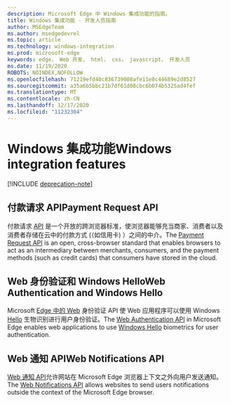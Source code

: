 ```yaml
---
description: Microsoft Edge 中 Windows 集成功能的指南。
title: Windows 集成功能 - 开发人员指南
author: MSEdgeTeam
ms.author: msedgedevrel
ms.topic: article
ms.technology: windows-integration
ms.prod: microsoft-edge
keywords: edge， Web 开发， html， css， javascript， 开发人员
ms.date: 11/19/2020
ROBOTS: NOINDEX,NOFOLLOW
ms.openlocfilehash: 71219efd40c836739008afe11e8c44689e2d8527
ms.sourcegitcommit: a35a6b5bbc21b7df61d08cbc6b074b5325ad4fef
ms.translationtype: MT
ms.contentlocale: zh-CN
ms.lasthandoff: 12/17/2020
ms.locfileid: "11232304"
---
```

# <span data-ttu-id="6af65-104">Windows 集成功能</span><span class="sxs-lookup"><span data-stu-id="6af65-104">Windows integration features</span></span>  

[!INCLUDE [deprecation-note](../includes/legacy-edge-note.md)]  

## <span data-ttu-id="6af65-105">付款请求 API</span><span class="sxs-lookup"><span data-stu-id="6af65-105">Payment Request API</span></span>  

<span data-ttu-id="6af65-106">付款请求 [API](./windows-integration/payment-request-api.md) 是一个开放的跨浏览器标准，使浏览器能够充当商家、消费者以及消费者存储在云中的付款方式 \(（如信用卡\) ）之间的中介。</span><span class="sxs-lookup"><span data-stu-id="6af65-106">The [Payment Request API](./windows-integration/payment-request-api.md) is an open, cross-browser standard that enables browsers to act as an intermediary between merchants, consumers, and the payment methods \(such as credit cards\) that consumers have stored in the cloud.</span></span>  

## <span data-ttu-id="6af65-107">Web 身份验证和 Windows Hello</span><span class="sxs-lookup"><span data-stu-id="6af65-107">Web Authentication and Windows Hello</span></span>  

<span data-ttu-id="6af65-108">Microsoft [Edge 中的 Web](./windows-integration/web-authentication.md) 身份验证 API 使 Web 应用程序可以使用 Windows [Hello](https://www.microsoft.com/windows/comprehensive-security) 生物识别进行用户身份验证。</span><span class="sxs-lookup"><span data-stu-id="6af65-108">The [Web Authentication API](./windows-integration/web-authentication.md) in Microsoft Edge enables web applications to use [Windows Hello](https://www.microsoft.com/windows/comprehensive-security) biometrics for user authentication.</span></span>  

## <span data-ttu-id="6af65-109">Web 通知 API</span><span class="sxs-lookup"><span data-stu-id="6af65-109">Web Notifications API</span></span>  

<span data-ttu-id="6af65-110">[Web 通知 API](./windows-integration/web-notifications-api.md)允许网站在 Microsoft Edge 浏览器上下文之外向用户发送通知。</span><span class="sxs-lookup"><span data-stu-id="6af65-110">The [Web Notifications API](./windows-integration/web-notifications-api.md) allows websites to send users notifications outside the context of the Microsoft Edge browser.</span></span>  
